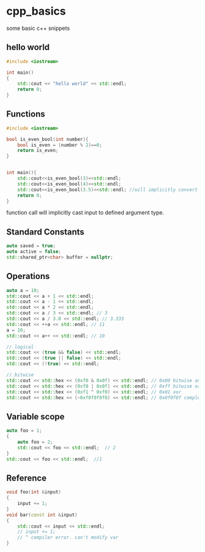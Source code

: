 # cpp_basics

some basic c++ snippets

## hello world

```cpp
#include <iostream>

int main()
{
    std::cout << "hello world" << std::endl;
    return 0;
}
```

## Functions

```cpp
#include <iostream>

bool is_even_bool(int number){
    bool is_even = (number % 2)==0;
    return is_even;
}


int main(){
    std::cout<<is_even_bool(3)<<std::endl;
    std::cout<<is_even_bool(4)<<std::endl;
    std::cout<<is_even_bool(3.5)<<std::endl; //will implicitly convert 3.5 to 3
    return 0;
}
```

function call will implicitly cast input to defined argument type.

## Standard Constants

```cpp
auto saved = true;
auto active = false;
std::shared_ptr<char> buffer = nullptr;
```

## Operations

```cpp
auto a = 10;
std::cout << a + 1 << std::endl;
std::cout << a - 1 << std::endl;
std::cout << a * 2 << std::endl;
std::cout << a / 3 << std::endl; // 3
std::cout << a / 3.0 << std::endl; // 3.333
std::cout << ++a << std::endl; // 11
a = 10;
std::cout << a++ << std::endl; // 10

// logical
std::cout << (true && false) << std::endl;
std::cout << (true || false) << std::endl;
std::cout << (!true) << std::endl;

// bitwise
std::cout << std::hex << (0xf0 & 0x0f) << std::endl; // 0x00 bitwise and
std::cout << std::hex << (0xf0 | 0x0f) << std::endl; // 0xff bitwise or
std::cout << std::hex << (0xf1 ^ 0xf0) << std::endl; // 0x01 xor
std::cout << std::hex << (~0xf0f0f0f0) << std::endl; // 0x0f0f0f complement
```

## Variable scope

```cpp
auto foo = 1;
{
    auto foo = 2;
    std::cout << foo << std::endl;  // 2
}
std::cout << foo << std::endl;  //1
```

## Reference

```cpp
void foo(int &input)
{
    input += 1;
}
void bar(const int &input)
{
    std::cout << input << std::endl;
    // input += 1;
    // ^ compiler error. can't modify var
}
```
